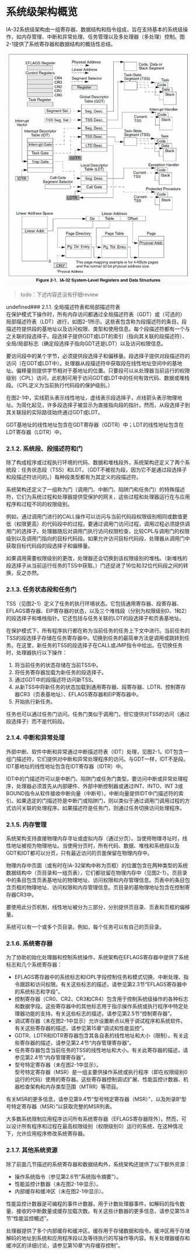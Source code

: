 # 系统级架构概览

IA-32系统级架构由一组寄存器、数据结构和指令组成，旨在支持基本的系统级操作，如内存管理、中断和异常处理、任务管理以及多处理器（多处理）控制。图2-1提供了系统寄存器和数据结构的概括性总结。


![](/static/images/2502/p021.png)

> todo：下述内容还没有仔细review

undefined### 2.1.1. 全局描述符表和局部描述符表  
在保护模式下操作时，所有内存访问都通过全局描述符表（GDT）或（可选的）局部描述符表（LDT）进行，如图2-1所示。这些表包含称为段描述符的条目。段描述符提供段的基地址以及访问权限、类型和使用信息。每个段描述符都有一个与之关联的段选择子。段选择子提供GDT或LDT的索引（指向其关联的段描述符）、全局/局部标志（确定段选择子指向GDT还是LDT）以及访问权限信息。

要访问段中的某个字节，必须提供段选择子和偏移量。段选择子提供对段描述符的访问（在GDT或LDT中）。处理器从段描述符中获取段在线性地址空间中的基地址。偏移量则提供字节相对于基地址的位置。只要段可以从处理器当前运行的权限级别（CPL）访问，此机制可用于访问GDT或LDT中的任何有效代码、数据或堆栈段。（CPL定义为当前执行代码段的保护级别。）

在图2-1中，实线箭头表示线性地址，虚线表示段选择子，点线箭头表示物理地址。为简化起见，许多段选择子被显示为直接指向段的指针。然而，从段选择子到其关联段的实际路径始终通过GDT或LDT。

GDT基地址的线性地址包含在GDT寄存器（GDTR）中；LDT的线性地址包含在LDT寄存器（LDTR）中。

### 2.1.2. 系统段、段描述符和门  
除了构成程序或过程执行环境的代码、数据和堆栈段外，系统架构还定义了两个系统段：任务状态段（TSS）和LDT。（GDT不被视为段，因为它不是通过段选择子和段描述符访问的。）每种段类型都有为其定义的段描述符。

系统架构还定义了一组称为门（调用门、中断门、陷阱门和任务门）的特殊描述符，它们为系统过程和处理器提供受保护的网关，这些过程和处理器运行在与应用程序和过程不同的权限级别。

例如，通过调用门进行的CALL操作可以访问与当前代码段权限级别相同或数值更低（权限更高）的代码段中的过程。要通过调用门访问过程，调用过程必须提供调用门的选择子。处理器随后对调用门执行访问权限检查，比较CPL与调用门的权限级别以及调用门指向的目标代码段。如果允许访问目标代码段，处理器从调用门中获取目标代码段的段选择子和偏移量。

如果调用需要权限级别的更改，处理器还会切换到该权限级别的堆栈。（新堆栈的段选择子从当前运行任务的TSS中获取。）门还促进了16位和32位代码段之间的转换，反之亦然。

### 2.1.3. 任务状态段和任务门  
TSS（见图2-1）定义了任务的执行环境状态。它包括通用寄存器、段寄存器、EFLAGS寄存器、EIP寄存器的状态，以及三个堆栈段（分别为权限级别0、1和2）的段选择子和堆栈指针。它还包括与任务关联的LDT的段选择子和页表基地址。

在保护模式下，所有程序执行都在称为当前任务的任务上下文中进行。当前任务的TSS的段选择子存储在任务寄存器中。切换到任务的最简单方法是调用或跳转到任务。在这里，新任务的TSS的段选择子在CALL或JMP指令中给出。在切换任务时，处理器执行以下操作：  
1. 将当前任务的状态存储在当前TSS中。  
2. 将任务寄存器加载为新任务的段选择子。  
3. 通过GDT中的段描述符访问新TSS。  
4. 从新TSS中将新任务的状态加载到通用寄存器、段寄存器、LDTR、控制寄存器CR3（页表基地址）、EFLAGS寄存器和EIP寄存器中。  
5. 开始执行新任务。

任务也可以通过任务门访问。任务门类似于调用门，但它提供对TSS的访问（通过段选择子）而不是代码段。

### 2.1.4. 中断和异常处理  
外部中断、软件中断和异常通过中断描述符表（IDT）处理，见图2-1。IDT包含一组门描述符，它们提供对中断和异常处理程序的访问。与GDT一样，IDT不是段。IDT基地址的线性地址包含在IDT寄存器（IDTR）中。

IDT中的门描述符可以是中断门、陷阱门或任务门类型。要访问中断或异常处理程序，处理器必须首先从内部硬件、外部中断控制器或通过INT、INTO、INT 3或BOUND指令从软件接收中断向量（中断号）。中断向量提供IDT中门描述符的索引。如果选定的门描述符是中断门或陷阱门，则以类似于通过调用门调用过程的方式访问关联的处理程序。如果描述符是任务门，则通过任务切换访问处理程序。

### 2.1.5. 内存管理  
系统架构支持直接物理内存寻址或虚拟内存（通过分页）。当使用物理寻址时，线性地址被视为物理地址。当使用分页时，所有代码、数据、堆栈和系统段以及GDT和IDT都可以分页，只有最近访问的页面保留在物理内存中。

物理内存中页面（或有时在IA-32架构中称为页框）的位置包含在两种类型的系统数据结构中（页目录和一组页表），它们都驻留在物理内存中（见图2-1）。页目录中的条目包含页表基地址的物理地址、访问权限和内存管理信息。页表中的条目包含页框的物理地址、访问权限和内存管理信息。页目录的基物理地址包含在控制寄存器CR3中。

要使用此分页机制，线性地址被分为三部分，分别提供页目录、页表和页框的偏移量。

系统可以有一个或多个页目录。例如，每个任务可以有自己的页目录。

### 2.1.6. 系统寄存器  
为了协助初始化处理器和控制系统操作，系统架构在EFLAGS寄存器中提供了系统标志和几个系统寄存器：  
- EFLAGS寄存器中的系统标志和IOPL字段控制任务和模式切换、中断处理、指令跟踪和访问权限。有关这些标志的描述，请参见第2.3节“EFLAGS寄存器中的系统标志和字段”。  
- 控制寄存器（CR0、CR2、CR3和CR4）包含用于控制系统级操作的各种标志和数据字段。这些寄存器中的其他标志用于指示操作系统或执行程序中特定处理器功能的支持。有关这些标志的描述，请参见第2.5节“控制寄存器”。  
- 调试寄存器（未在图2-1中显示）允许设置断点以用于调试程序和系统软件。有关这些寄存器的描述，请参见第15章“调试和性能监控”。  
- GDTR、LDTR和IDTR寄存器包含其各自表的线性地址和大小（限制）。有关这些寄存器的描述，请参见第2.4节“内存管理寄存器”。  
- 任务寄存器包含当前任务的TSS的线性地址和大小。有关此寄存器的描述，请参见第2.4节“内存管理寄存器”。  
- 型号特定寄存器（未在图2-1中显示）。  
型号特定寄存器（MSR）是一组主要供操作系统或执行程序（即在权限级别0运行的代码）使用的寄存器。这些寄存器控制调试扩展、性能监控计数器、机器检查架构和内存类型范围（MTRR）等项目。

有关MSR的更多信息，请参见第9.4节“型号特定寄存器（MSR）”，以及附录B“型号特定寄存器（MSR）”以获取完整的MSR列表。

大多数系统限制应用程序访问所有系统寄存器（EFLAGS寄存器除外）。然而，可以设计所有程序和过程在最高权限级别（权限级别0）运行的系统，在这种情况下，允许应用程序修改系统寄存器。

### 2.1.7. 其他系统资源  
除了前面几节描述的系统寄存器和数据结构外，系统架构还提供了以下额外资源：  
- 操作系统指令（参见第2.6节“系统指令摘要”）。  
- 性能监控计数器（未在图2-1中显示）。  
- 内部缓存和缓冲区（未在图2-1中显示）。  

性能监控计数器是可编程的事件计数器，用于计数处理器事件，如解码的指令数量、接收的中断数量或缓存加载次数。有关这些计数器的更多信息，请参见第15.8节“性能监控概述”。

处理器提供了多个内部缓存和缓冲区。缓存用于存储数据和指令。缓冲区用于存储解码的地址到系统和应用程序段以及等待执行的写操作等内容。有关处理器缓存和缓冲区的详细讨论，请参见第10章“内存缓存控制”。